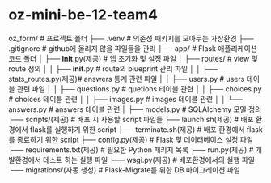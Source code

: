 # oz-mini-be-12-team4

oz_form/                        # 프로젝트 폴더
├── .venv                       # 의존성 패키지를 모아두는 가상환경
├── .gitignore                  # github에 올리지 않을 파일들을 관리
├── app/                        # Flask 애플리케이션 코드 폴더
│   ├── __init__.py(제공)        # 앱 초기화 및 설정 파일
│   ├── routes/                 # view 및 route 정의
│   │   ├── __init__.py         # route의 blueprint 관리 파일
│   │   ├── stats_routes.py(제공)# answers 통계 관련 파일
│   │   ├── users.py            # users 테이블 관련 파일
│   │   ├── questions.py        # quetions 테이블 관련
│   │   ├── choices.py          # choices 테이블 관련
│   │   ├── images.py           # images 테이블 관련
│   │   └── answers.py          # answers 테이블 관련
│   ├── models.py               # SQLAlchemy 모델 정의
├── scripts/(제공)               # 배포 시 사용할 script 파일들
├── launch.sh(제공)              # 배포 환경에서 flask를 실행하기 위한 script
├── terminate.sh(제공)           # 배포 환경에서 flask를 종료하기 위한 script
├── config.py(제공)              # Flask 및 데이터베이스 설정 파일
├── requirements.txt(제공)       # 필요한 Python 패키지 목록
├── run.py(제공)                 # 개발환경에서 테스트 하는 실행 파일
├── wsgi.py(제공)                # 배포환경에서의 실행 파일
└── migrations/(자동 생성)        # Flask-Migrate를 위한 DB 마이그레이션 파일